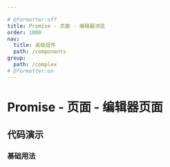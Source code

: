 ```yaml
---

# @formatter:off
title: Promise - 页面 - 编辑器浏览
order: 1000
nav:
  title: 高级组件
  path: /components
group:
  path: /complex
# @formatter:on
---
```


# Promise - 页面 - 编辑器页面

## 代码演示

### 基础用法

<code src="./demos/promise-editor-preview"  background="#f0f2f5" transform="true" inline/>
